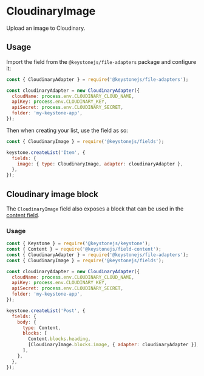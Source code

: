 <!--[meta]
section: api
subSection: field-types
title: CloudinaryImage
[meta]-->

# CloudinaryImage

Upload an image to Cloudinary.

## Usage

Import the field from the `@keystonejs/file-adapters` package and configure it:

```js
const { CloudinaryAdapter } = require('@keystonejs/file-adapters');

const cloudinaryAdapter = new CloudinaryAdapter({
  cloudName: process.env.CLOUDINARY_CLOUD_NAME,
  apiKey: process.env.CLOUDINARY_KEY,
  apiSecret: process.env.CLOUDINARY_SECRET,
  folder: 'my-keystone-app',
});
```

Then when creating your list, use the field as so:

```js
const { CloudinaryImage } = require('@keystonejs/fields');

keystone.createList('Item', {
  fields: {
    image: { type: CloudinaryImage, adapter: cloudinaryAdapter },
  },
});
```

## Cloudinary image block

The `CloudinaryImage` field also exposes a block that can be used in the [content field](../../../../field-content/README.md).

### Usage

```js
const { Keystone } = require('@keystonejs/keystone');
const { Content } = require('@keystonejs/field-content');
const { CloudinaryAdapter } = require('@keystonejs/file-adapters');
const { CloudinaryImage } = require('@keystonejs/fields');

const cloudinaryAdapter = new CloudinaryAdapter({
  cloudName: process.env.CLOUDINARY_CLOUD_NAME,
  apiKey: process.env.CLOUDINARY_KEY,
  apiSecret: process.env.CLOUDINARY_SECRET,
  folder: 'my-keystone-app',
});

keystone.createList('Post', {
  fields: {
    body: {
      type: Content,
      blocks: [
        Content.blocks.heading,
        [CloudinaryImage.blocks.image, { adapter: cloudinaryAdapter }],
      ],
    },
  },
});
```
